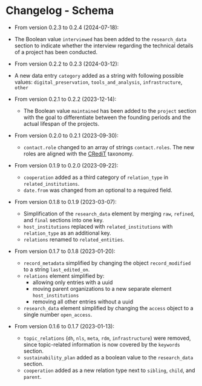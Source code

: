 # Changelog - Schema


- From version 0.2.3 to 0.2.4 (2024-07-18):

- The Boolean value `interviewed` has been added to the `research_data` section to indicate whether the interview regarding the technical details of a project has been conducted.

- From version 0.2.2 to 0.2.3 (2024-03-12):

- A new data entry `category` added as a string with following possible values: `digital_preservation`, `tools_and_analysis`, `infrastructure`, `other`

- From version 0.2.1 to 0.2.2 (2023-12-14):

  - The Boolean value `maintained` has been added to the `project` section with the goal to differentiate between the founding periods and the actual lifespan of the projects.

- From version 0.2.0 to 0.2.1 (2023-09-30):

  - `contact.role` changed to an array of strings `contact.roles`. The new roles are aligned with the [CRediT](https://credit.niso.org/) taxonomy.

- From version 0.1.9 to 0.2.0 (2023-09-22):

  - `cooperation` added as a third category of `relation_type` in `related_institutions`.
  - `date.from` was changed from an optional to a required field.

- From version 0.1.8 to 0.1.9 (2023-03-07):

  - Simplification of the `research_data` element by merging `raw`, `refined`, and `final` sections into one key.
  - `host_institutions` replaced with `related_institutions` with `relation_type` as an additional key.
  - `relations` renamed to `related_entities`.

- From version 0.1.7 to 0.1.8 (2023-01-20):

  - `record_metadata` simplified by changing the object `record_modified` to a string `last_edited_on`.
  - `relations` element simplified by:
    - allowing only entries with a uuid
    - moving parent organizations to a new separate element `host_institutions`
    - removing all other entries without a uuid
  - `research_data` element simplified by changing the `access` object to a single number `open_access`.

- From version 0.1.6 to 0.1.7 (2023-01-13):

  - `topic_relations` (`dh`, `nls`, `meta`, `rdm`, `infrastructure`) were removed, since topic-related information is now covered by the `keywords` section.
  - `sustainability_plan` added as a boolean value to the `research_data` section.
  - `cooperation` added as a new relation type next to `sibling`, `child`, and `parent`.
